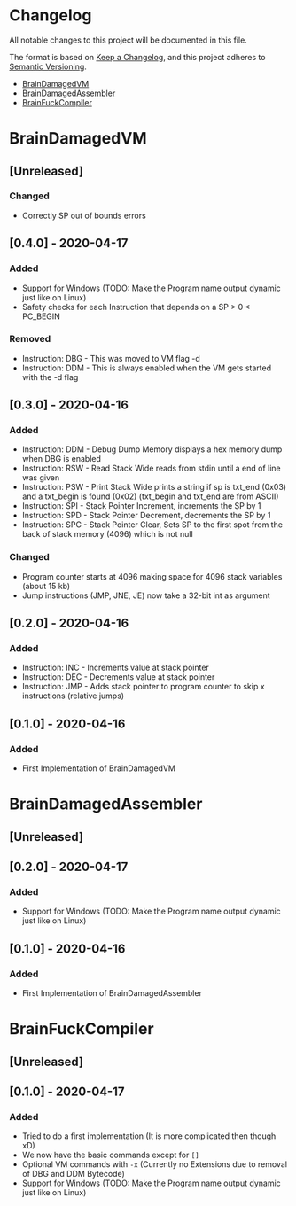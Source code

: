 # Changelog
All notable changes to this project will be documented in this file.

The format is based on [Keep a Changelog](https://keepachangelog.com/en/1.0.0/),
and this project adheres to [Semantic Versioning](https://semver.org/spec/v2.0.0.html).

* [BrainDamagedVM](#bdvm)
* [BrainDamagedAssembler](#bdasm)
* [BrainFuckCompiler](#bdc)

# <a name="bdvm"></a>BrainDamagedVM

## [Unreleased]

### Changed
- Correctly SP out of bounds errors

## [0.4.0] - 2020-04-17
### Added
- Support for Windows (TODO: Make the Program name output dynamic just like on Linux)
- Safety checks for each Instruction that depends on a SP > 0 < PC_BEGIN

### Removed
- Instruction: DBG - This was moved to VM flag -d
- Instruction: DDM - This is always enabled when the VM gets started with the -d flag


## [0.3.0] - 2020-04-16
### Added
- Instruction: DDM - Debug Dump Memory displays a hex memory dump when DBG is enabled
- Instruction: RSW - Read Stack Wide reads from stdin until a end of line was given
- Instruction: PSW - Print Stack Wide prints a string if sp is txt_end (0x03) and a txt_begin is found (0x02) (txt_begin and txt_end are from ASCII)
- Instruction: SPI - Stack Pointer Increment, increments the SP by 1
- Instruction: SPD - Stack Pointer Decrement, decrements the SP by 1
- Instruction: SPC - Stack Pointer Clear, Sets SP to the first spot from the back of stack memory (4096) which is not null

### Changed
- Program counter starts at 4096 making space for 4096 stack variables (about 15 kb)
- Jump instructions (JMP, JNE, JE) now take a 32-bit int as argument

## [0.2.0] - 2020-04-16
### Added
- Instruction: INC - Increments value at stack pointer
- Instruction: DEC - Decrements value at stack pointer
- Instruction: JMP - Adds stack pointer to program counter to skip x instructions (relative jumps)

## [0.1.0] - 2020-04-16
### Added
- First Implementation of BrainDamagedVM

# <a name="bdasm"></a>BrainDamagedAssembler

## [Unreleased]

## [0.2.0] - 2020-04-17
### Added
- Support for Windows (TODO: Make the Program name output dynamic just like on Linux)

## [0.1.0] - 2020-04-16
### Added
- First Implementation of BrainDamagedAssembler

# <a name="bdc"></a>BrainFuckCompiler

## [Unreleased]
## [0.1.0] - 2020-04-17
### Added
- Tried to do a first implementation (It is more complicated then though xD)
- We now have the basic commands except for `[]` 
- Optional VM commands with `-x` (Currently no Extensions due to removal of DBG and DDM Bytecode)
- Support for Windows (TODO: Make the Program name output dynamic just like on Linux)